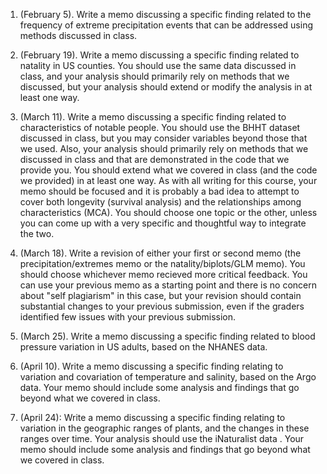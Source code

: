 1. (February 5). Write a memo discussing a specific finding related to the frequency of extreme precipitation events that can be
addressed using methods discussed in class.

2. (February 19). Write a memo discussing a specific finding related to natality in US counties.  You should use the same data
discussed in class, and your analysis should primarily rely on methods that we discussed, but your analysis should extend or
modify the analysis in at least one way.

3. (March 11). Write a memo discussing a specific finding related to characteristics of notable people.  You should use the BHHT dataset
discussed in class, but you may consider variables beyond those that we used.  Also, your analysis should primarily rely on methods
that we discussed in class and that are demonstrated in the code that we provide you.
You should extend what we covered in class (and the code we provided) in at least one way.  As with all writing for this course, your memo should
be focused and it is probably a bad idea to attempt to cover both longevity
(survival analysis) and the relationships among characteristics (MCA).  You should choose one topic or the other, unless you can come up with
a very specific and thoughtful way to integrate the two.

4. (March 18). Write a revision of either your first or second memo (the precipitation/extremes memo or the natality/biplots/GLM memo).  You
should choose whichever memo recieved more critical feedback.  You can use your previous memo as a starting point and there is no concern
about "self plagiarism" in this case, but your revision should contain substantial changes to your previous submission, even if the graders
identified few issues with your previous submission.

5. (March 25). Write a memo discussing a specific finding related to blood pressure variation in US adults, based on the NHANES data.

6. (April 10). Write a memo discussing a specific finding relating to variation and covariation of temperature and salinity, based on the Argo data.
Your memo should include some analysis and findings that go beyond what we covered in class.

7. (April 24): Write a memo discussing a specific finding relating to variation in the geographic ranges of plants, and the changes in these ranges over time.
Your analysis should use the iNaturalist data .  Your memo should include some analysis and findings that go beyond what we covered in class.
